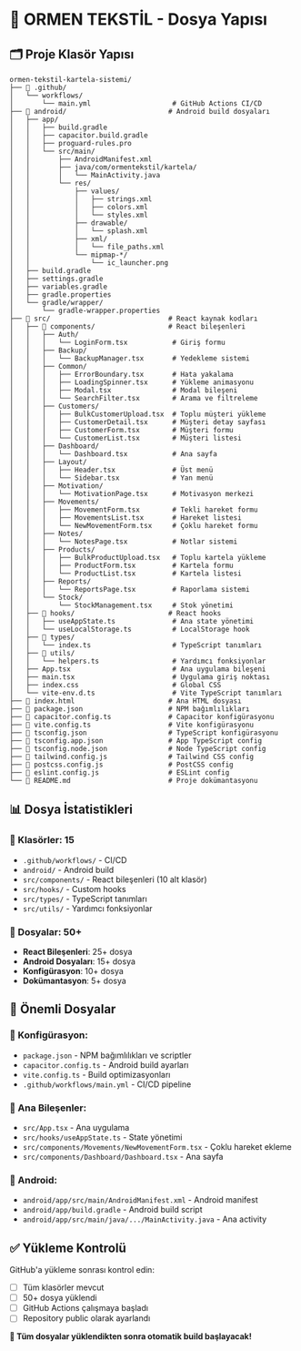# 📁 ORMEN TEKSTİL - Dosya Yapısı

## 🗂️ Proje Klasör Yapısı

```
ormen-tekstil-kartela-sistemi/
├── 📁 .github/
│   └── workflows/
│       └── main.yml                    # GitHub Actions CI/CD
├── 📁 android/                         # Android build dosyaları
│   ├── app/
│   │   ├── build.gradle
│   │   ├── capacitor.build.gradle
│   │   ├── proguard-rules.pro
│   │   └── src/main/
│   │       ├── AndroidManifest.xml
│   │       ├── java/com/ormentekstil/kartela/
│   │       │   └── MainActivity.java
│   │       └── res/
│   │           ├── values/
│   │           │   ├── strings.xml
│   │           │   ├── colors.xml
│   │           │   └── styles.xml
│   │           ├── drawable/
│   │           │   └── splash.xml
│   │           ├── xml/
│   │           │   └── file_paths.xml
│   │           └── mipmap-*/
│   │               └── ic_launcher.png
│   ├── build.gradle
│   ├── settings.gradle
│   ├── variables.gradle
│   ├── gradle.properties
│   └── gradle/wrapper/
│       └── gradle-wrapper.properties
├── 📁 src/                             # React kaynak kodları
│   ├── 📁 components/                  # React bileşenleri
│   │   ├── Auth/
│   │   │   └── LoginForm.tsx           # Giriş formu
│   │   ├── Backup/
│   │   │   └── BackupManager.tsx       # Yedekleme sistemi
│   │   ├── Common/
│   │   │   ├── ErrorBoundary.tsx       # Hata yakalama
│   │   │   ├── LoadingSpinner.tsx      # Yükleme animasyonu
│   │   │   ├── Modal.tsx               # Modal bileşeni
│   │   │   └── SearchFilter.tsx        # Arama ve filtreleme
│   │   ├── Customers/
│   │   │   ├── BulkCustomerUpload.tsx  # Toplu müşteri yükleme
│   │   │   ├── CustomerDetail.tsx      # Müşteri detay sayfası
│   │   │   ├── CustomerForm.tsx        # Müşteri formu
│   │   │   └── CustomerList.tsx        # Müşteri listesi
│   │   ├── Dashboard/
│   │   │   └── Dashboard.tsx           # Ana sayfa
│   │   ├── Layout/
│   │   │   ├── Header.tsx              # Üst menü
│   │   │   └── Sidebar.tsx             # Yan menü
│   │   ├── Motivation/
│   │   │   └── MotivationPage.tsx      # Motivasyon merkezi
│   │   ├── Movements/
│   │   │   ├── MovementForm.tsx        # Tekli hareket formu
│   │   │   ├── MovementsList.tsx       # Hareket listesi
│   │   │   └── NewMovementForm.tsx     # Çoklu hareket formu
│   │   ├── Notes/
│   │   │   └── NotesPage.tsx           # Notlar sistemi
│   │   ├── Products/
│   │   │   ├── BulkProductUpload.tsx   # Toplu kartela yükleme
│   │   │   ├── ProductForm.tsx         # Kartela formu
│   │   │   └── ProductList.tsx         # Kartela listesi
│   │   ├── Reports/
│   │   │   └── ReportsPage.tsx         # Raporlama sistemi
│   │   └── Stock/
│   │       └── StockManagement.tsx     # Stok yönetimi
│   ├── 📁 hooks/                       # React hooks
│   │   ├── useAppState.ts              # Ana state yönetimi
│   │   └── useLocalStorage.ts          # LocalStorage hook
│   ├── 📁 types/
│   │   └── index.ts                    # TypeScript tanımları
│   ├── 📁 utils/
│   │   └── helpers.ts                  # Yardımcı fonksiyonlar
│   ├── App.tsx                         # Ana uygulama bileşeni
│   ├── main.tsx                        # Uygulama giriş noktası
│   ├── index.css                       # Global CSS
│   └── vite-env.d.ts                   # Vite TypeScript tanımları
├── 📄 index.html                       # Ana HTML dosyası
├── 📄 package.json                     # NPM bağımlılıkları
├── 📄 capacitor.config.ts              # Capacitor konfigürasyonu
├── 📄 vite.config.ts                   # Vite konfigürasyonu
├── 📄 tsconfig.json                    # TypeScript konfigürasyonu
├── 📄 tsconfig.app.json                # App TypeScript config
├── 📄 tsconfig.node.json               # Node TypeScript config
├── 📄 tailwind.config.js               # Tailwind CSS config
├── 📄 postcss.config.js                # PostCSS config
├── 📄 eslint.config.js                 # ESLint config
└── 📄 README.md                        # Proje dokümantasyonu
```

## 📊 Dosya İstatistikleri

### 📁 Klasörler: 15
- `.github/workflows/` - CI/CD
- `android/` - Android build
- `src/components/` - React bileşenleri (10 alt klasör)
- `src/hooks/` - Custom hooks
- `src/types/` - TypeScript tanımları
- `src/utils/` - Yardımcı fonksiyonlar

### 📄 Dosyalar: 50+
- **React Bileşenleri**: 25+ dosya
- **Android Dosyaları**: 15+ dosya
- **Konfigürasyon**: 10+ dosya
- **Dokümantasyon**: 5+ dosya

## 🎯 Önemli Dosyalar

### 🔧 Konfigürasyon:
- `package.json` - NPM bağımlılıkları ve scriptler
- `capacitor.config.ts` - Android build ayarları
- `vite.config.ts` - Build optimizasyonları
- `.github/workflows/main.yml` - CI/CD pipeline

### 🧩 Ana Bileşenler:
- `src/App.tsx` - Ana uygulama
- `src/hooks/useAppState.ts` - State yönetimi
- `src/components/Movements/NewMovementForm.tsx` - Çoklu hareket ekleme
- `src/components/Dashboard/Dashboard.tsx` - Ana sayfa

### 📱 Android:
- `android/app/src/main/AndroidManifest.xml` - Android manifest
- `android/app/build.gradle` - Android build script
- `android/app/src/main/java/.../MainActivity.java` - Ana activity

## ✅ Yükleme Kontrolü

GitHub'a yükleme sonrası kontrol edin:
- [ ] Tüm klasörler mevcut
- [ ] 50+ dosya yüklendi
- [ ] GitHub Actions çalışmaya başladı
- [ ] Repository public olarak ayarlandı

**🚀 Tüm dosyalar yüklendikten sonra otomatik build başlayacak!**